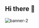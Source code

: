 ## Hi there 👋


 ![banner-2](https://github.com/Masudur400/Masudur400/assets/155249925/5402973e-57f4-4ca9-b162-c663c87f6fba)




<!--
**Masudur400/Masudur400** is a ✨ _special_ ✨ repository because its `README.md` (this file) appears on your GitHub profile.

Here are some ideas to get you started:

- 🔭 I’m currently working on ...
- 🌱 I’m currently learning ...
- 👯 I’m looking to collaborate on ...
- 🤔 I’m looking for help with ...
- 💬 Ask me about ...
- 📫 How to reach me: ...
- 😄 Pronouns: ...
- ⚡ Fun fact: ...
-->
